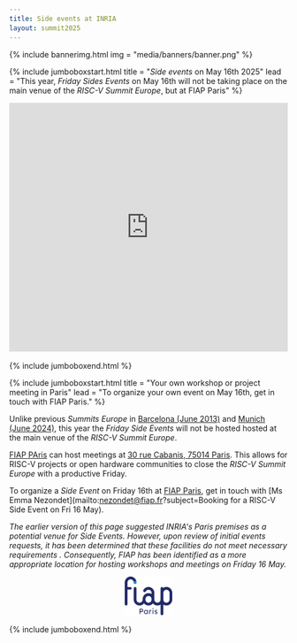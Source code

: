 ```yaml
---
title: Side events at INRIA
layout: summit2025
---
```


{% include bannerimg.html
    img = "media/banners/banner.png"
%}

{% include jumboboxstart.html
	title = "*Side events* on May 16th 2025"
	lead = "This year, *Friday Sides Events* on May 16th will not be taking place on the main venue of the *RISC-V Summit Europe*, but at FIAP Paris"
%}

<iframe src="https://www.google.com/maps/embed?pb=!1m18!1m12!1m3!1d7516.8585107717445!2d2.3354952783735756!3d48.830465771328576!2m3!1f0!2f0!3f0!3m2!1i1024!2i768!4f13.1!3m3!1m2!1s0x47e671bc17c61afb%3A0x189e78ebb0a8e7b4!2sFIAP%20Paris!5e1!3m2!1sfr!2sfr!4v1741626582672!5m2!1sfr!2sfr" width="100%" height="450" style="border:0;" allowfullscreen="" loading="lazy" referrerpolicy="no-referrer-when-downgrade"></iframe>

{% include jumboboxend.html %}

{% include jumboboxstart.html
	title = "Your own workshop or project meeting in Paris"
	lead = "To organize your own event on May 16th, get in touch with FIAP Paris."
%}

Unlike previous *Summits Europe* in [Barcelona (June
2013)](https://riscv-europe.org/summit/2023/side-events) and [Munich
(June 2024)](https://riscv-europe.org/summit/2024/sideevents), this
year the *Friday Side Events* will not be hosted hosted at the main
venue of the *RISC-V Summit Europe*.

[FIAP PAris](https://www.fiap.paris/en) can host meetings at [30 rue
Cabanis, 75014
Paris](https://www.google.com/maps/place/30+Rue+Cabanis,+75014+Paris). This
allows for RISC-V projects or open hardware communities to close the
*RISC-V Summit Europe* with a productive Friday.

To organize a *Side Event* on Friday 16th at [FIAP
Paris](https://www.fiap.paris/en), get in touch with [Ms Emma
Nezondet](mailto:nezondet@fiap.fr?subject=Booking for a RISC-V Side
Event on Fri 16 May).

*The earlier version of this page suggested INRIA's Paris premises as
a potential venue for Side Events. However, upon review of initial
events requests, it has been determined that these facilities do not
meet necessary requirements . Consequently, FIAP has been identified
as a more appropriate location for hosting workshops and meetings on
Friday 16 May.*

<p align="center"><img src="media/logos/FIAP.svg" alt="FIAP" height="70"></p>

{% include jumboboxend.html %}
